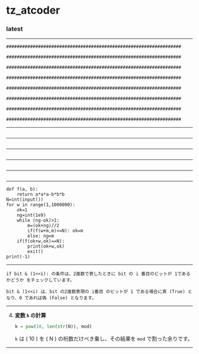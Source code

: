 # tz_atcoder

### latest

---
```
##################################################################

##################################################################

##################################################################

##################################################################

##################################################################

##################################################################

##################################################################

##################################################################
```
---
```

```
---
```

```
---
```

```
---
```

```
---
```

```
---
```
def f(a, b):
    return a*a*a-b*b*b
N=int(input())
for w in range(1,1000000):
    ok=1
    ng=int(1e9)
    while (ng-ok)>1:
        m=(ok+ng)//2
        if(f(w+m,m)<=N): ok=m
        else: ng=m
    if(f(ok+w,ok)==N):
        print(ok+w,ok)
        exit()
print(-1)
```
---
```
if bit & (1<<i): の条件は、2進数で表したときに bit の i 番目のビットが 1であるかどうか をチェックしています。

bit & (1<<i) は、bit の2進数表現の i番目 のビットが 1 である場合に真 (True) となり、0 であれば偽 (False) となります。
```
---

4. **変数 `k` の計算**
    ```python
    k = pow(10, len(str(N)), mod)
    ```
    `k` は \( 10 \) を \( N \) の桁数だけべき乗し、その結果を `mod` で割った余りです。

---

